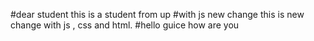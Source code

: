 #dear student
this is a student from up
#with js new change
this is new change with js , css and html.
#hello guice
how are you
